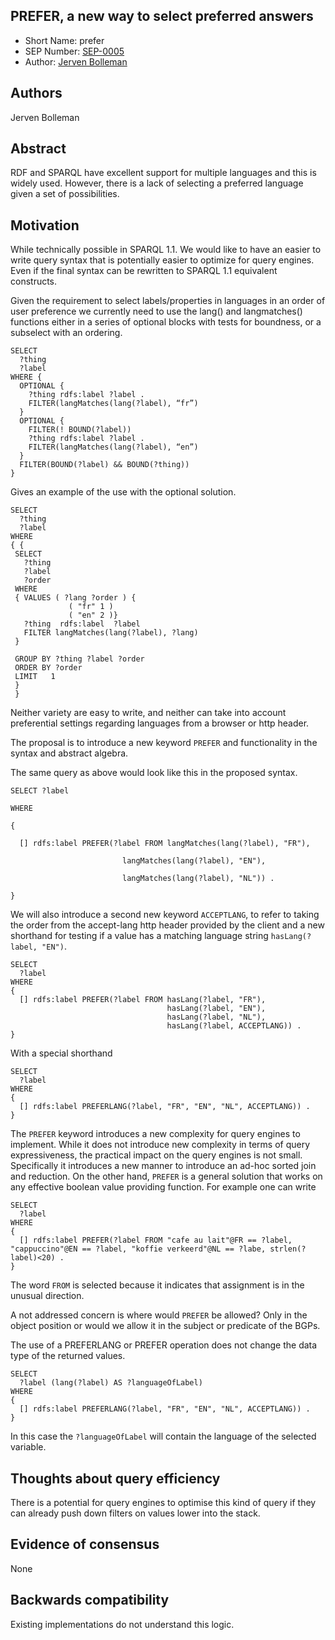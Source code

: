 ## PREFER, a new way to select preferred answers

* Short Name: prefer
* SEP Number: [SEP-0005](sep-0005.md)
* Author: [Jerven Bolleman](https://github.com/jervenbolleman)

## Authors

Jerven Bolleman

## Abstract

RDF and SPARQL have excellent support for multiple languages and this is widely used. However, there is a lack of selecting a preferred language given a set of possibilities. 

## Motivation

While technically possible in SPARQL 1.1. We would like to have an easier to write query syntax that is potentially easier to optimize for query engines. Even if the final syntax can be rewritten to SPARQL 1.1 equivalent constructs.



Given the requirement to select labels/properties in languages in an order of user preference we currently need to use the lang() and langmatches() functions either in a series of optional blocks with tests for boundness, or a subselect with an ordering.


```sparql
SELECT 
  ?thing 
  ?label
WHERE {
  OPTIONAL {
    ?thing rdfs:label ?label .
    FILTER(langMatches(lang(?label), “fr”)
  }
  OPTIONAL {
    FILTER(! BOUND(?label))
    ?thing rdfs:label ?label .
    FILTER(langMatches(lang(?label), “en”)
  }
  FILTER(BOUND(?label) && BOUND(?thing))
}
```
Gives an example of the use with the optional solution.
```sparql
SELECT
  ?thing
  ?label
WHERE
{ { 
 SELECT  
   ?thing 
   ?label 
   ?order
 WHERE
 { VALUES ( ?lang ?order ) {
             ( "fr" 1 )
             ( "en" 2 )}
   ?thing  rdfs:label  ?label
   FILTER langMatches(lang(?label), ?lang)
 }

 GROUP BY ?thing ?label ?order
 ORDER BY ?order
 LIMIT   1
 }
 }
```


Neither variety are easy to write, and neither can take into account preferential settings regarding languages from a browser or http header.



The proposal is to introduce a new keyword `PREFER` and functionality in the syntax and abstract algebra.



The same query as above would look like this in the proposed syntax.


```
SELECT ?label 

WHERE

{

  [] rdfs:label PREFER(?label FROM langMatches(lang(?label), "FR"),

                         langMatches(lang(?label), "EN"), 

                         langMatches(lang(?label), "NL")) .

}
```

We will also introduce a second new keyword `ACCEPTLANG`, to refer to taking the order from the accept-lang http header provided by the client and a new shorthand for testing if a value has a matching language string `hasLang(?label, "EN")`.


```sparql
SELECT 
  ?label 
WHERE
{
  [] rdfs:label PREFER(?label FROM hasLang(?label, "FR"),
                                   hasLang(?label, "EN"), 
                                   hasLang(?label, "NL"),
                                   hasLang(?label, ACCEPTLANG)) .
}
```


With a special shorthand


```sparql
SELECT 
  ?label 
WHERE
{
  [] rdfs:label PREFERLANG(?label, "FR", "EN", "NL", ACCEPTLANG)) .
}
```


The `PREFER` keyword introduces a new complexity for query engines to implement. While it does not introduce new complexity in terms of query expressiveness, the practical impact on the query engines is not small. Specifically it introduces a new manner to introduce an ad-hoc sorted join and reduction. On the other hand, `PREFER` is a general solution that works on any effective boolean value providing function. For example one can write


```sparql
SELECT 
  ?label 
WHERE
{
  [] rdfs:label PREFER(?label FROM "cafe au lait"@FR == ?label, "cappuccino"@EN == ?label, "koffie verkeerd"@NL == ?labe, strlen(?label)<20) .
}
```

The word `FROM` is selected because it indicates that assignment is in the unusual direction. 

A not addressed concern is where would `PREFER` be allowed? Only in the object position or would we allow it in the subject or predicate of the BGPs.


The use of a PREFERLANG or PREFER operation does not change the data type of the returned values.
```sparql
SELECT 
  ?label (lang(?label) AS ?languageOfLabel)
WHERE
{
  [] rdfs:label PREFERLANG(?label, "FR", "EN", "NL", ACCEPTLANG)) .
}
```
In this case the `?languageOfLabel` will contain the language of the selected variable.

## Thoughts about query efficiency

There is a potential for query engines to optimise this kind of query if they can already push down filters on values lower into the stack.

## Evidence of consensus

None

## Backwards compatibility

Existing implementations do not understand this logic.








